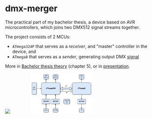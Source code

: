 # dmx-merger

The practical part of my bachelor thesis, a device based on AVR microcontrollers, which joins two DMX512 signal streams together.

The project consists of 2 MCUs:
- `ATmega324P` that serves as a *receiver*, and "master" controller in the device, and
- `ATmega8` that serves as a *sender*, generating output DMX <u>signal</u>

More in [Bachelor thesis theory](BP_Timko_final2.pdf) (chapter 5), or in [presentation](BP_prezentacia.pdf).
<br>
<p float="left">
  <img src="device.png" width="45%" />
  &nbsp; &nbsp; &nbsp; &nbsp; &nbsp; &nbsp; &nbsp; &nbsp;
  <img src="diagram.png" width="40%" /> 
</p>
